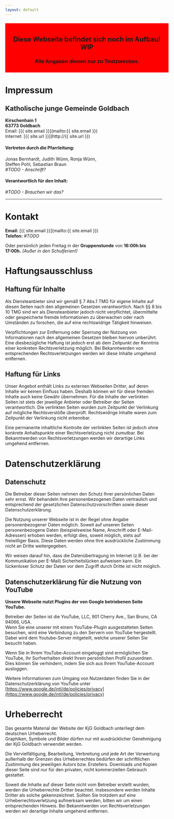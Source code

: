 ```yaml
---
layout: default
---
```


<div class="impressum-div">

<div style="background-color: red; padding: 10px; margin-top: 20px; text-align: center; flex: 1;min-width: 100%">
  <h2>Diese Webseite befindet sich noch im Aufbau! WIP</h2>
  <h3>Alle Angaben dienen nur zu Testzwecken.</h3>
</div>

<div class="impressum-body" markdown="1">

# Impressum

## Katholische junge Gemeinde Goldbach
**Kirschenhain 1**  
**63773 Goldbach**   
Email: [{{ site.email }}](mailto:{{ site.email }})    
Internet: [{{ site.url }}](http://{{ site.url }})   

#### Vertreten durch die Pfarrleitung:
Jonas Bernhardt, Judith Wünn, Ronja Wünn,    
Steffen Pohl, Sebastian Braun    
*\#TODO - Anschrift?*

#### Verantwortlich für den Inhalt:
*\#TODO - Brauchen wir das?*

***

# Kontakt
**Email:** [{{ site.email }}](mailto:{{ site.email }})    
**Telefon:** *\#TODO*

Oder persönlich jeden Freitag in der **Gruppenstunde** von **16:00h bis 17:00h.** *(Außer in den Schulferien!)*

</div>

<div class="impressum-body" markdown="1" id="haftung">

# Haftungsausschluss

## Haftung für Inhalte

Als Diensteanbieter sind wir gemäß § 7 Abs.1 TMG für eigene Inhalte auf diesen Seiten nach den allgemeinen Gesetzen verantwortlich. Nach §§ 8 bis 10 TMG sind wir als Diensteanbieter jedoch nicht verpflichtet, übermittelte oder gespeicherte fremde Informationen zu überwachen oder nach Umständen zu forschen, die auf eine rechtswidrige Tätigkeit hinweisen.

Verpflichtungen zur Entfernung oder Sperrung der Nutzung von Informationen nach den allgemeinen Gesetzen bleiben hiervon unberührt. Eine diesbezügliche Haftung ist jedoch erst ab dem Zeitpunkt der Kenntnis einer konkreten Rechtsverletzung möglich. Bei Bekanntwerden von entsprechenden Rechtsverletzungen werden wir diese Inhalte umgehend entfernen.

## Haftung für Links

Unser Angebot enthält Links zu externen Webseiten Dritter, auf deren Inhalte wir keinen Einfluss haben. Deshalb können wir für diese fremden Inhalte auch keine Gewähr übernehmen. Für die Inhalte der verlinkten Seiten ist stets der jeweilige Anbieter oder Betreiber der Seiten verantwortlich. Die verlinkten Seiten wurden zum Zeitpunkt der Verlinkung auf mögliche Rechtsverstöße überprüft. Rechtswidrige Inhalte waren zum Zeitpunkt der Verlinkung nicht erkennbar.

Eine permanente inhaltliche Kontrolle der verlinkten Seiten ist jedoch ohne konkrete Anhaltspunkte einer Rechtsverletzung nicht zumutbar. Bei Bekanntwerden von Rechtsverletzungen werden wir derartige Links umgehend entfernen.

</div>

<div class="impressum-body" markdown="1" id="datenschutz">

# Datenschutzerklärung

## Datenschutz

Die Betreiber dieser Seiten nehmen den Schutz Ihrer persönlichen Daten sehr ernst. Wir behandeln Ihre personenbezogenen Daten vertraulich und entsprechend der gesetzlichen Datenschutzvorschriften sowie dieser Datenschutzerklärung.

Die Nutzung unserer Webseite ist in der Regel ohne Angabe personenbezogener Daten möglich. Soweit auf unseren Seiten personenbezogene Daten (beispielsweise Name, Anschrift oder E-Mail-Adressen) erhoben werden, erfolgt dies, soweit möglich, stets auf freiwilliger Basis. Diese Daten werden ohne Ihre ausdrückliche Zustimmung nicht an Dritte weitergegeben.

Wir weisen darauf hin, dass die Datenübertragung im Internet (z.B. bei der Kommunikation per E-Mail) Sicherheitslücken aufweisen kann. Ein lückenloser Schutz der Daten vor dem Zugriff durch Dritte ist nicht möglich.



## Datenschutzerklärung für die Nutzung von YouTube

**Unsere Webseite nutzt Plugins der von Google betriebenen Seite YouTube.**   

Betreiber der Seiten ist die YouTube, LLC, 901 Cherry Ave., San Bruno, CA 94066, USA.    
Wenn Sie eine unserer mit einem YouTube-Plugin ausgestatteten Seiten besuchen, wird eine Verbindung zu den Servern von YouTube hergestellt. Dabei wird dem Youtube-Server mitgeteilt, welche unserer Seiten Sie besucht haben.

Wenn Sie in Ihrem YouTube-Account eingeloggt sind ermöglichen Sie YouTube, Ihr Surfverhalten direkt Ihrem persönlichen Profil zuzuordnen. Dies können Sie verhindern, indem Sie sich aus Ihrem YouTube-Account ausloggen.

Weitere Informationen zum Umgang von Nutzerdaten finden Sie in der Datenschutzerklärung von YouTube unter [https://www.google.de/intl/de/policies/privacy](https://www.google.de/intl/de/policies/privacy)

</div>

<div class="impressum-body" markdown="1" id="copyright">

# Urheberrecht

Das gesamte Material der Website der KjG Goldbach unterliegt dem deutschen Urheberrecht.   
Graphiken, Symbole und Bilder dürfen nur mit ausdrücklicher Genehmigung der KjG Goldbach verwendet werden.

Die Vervielfältigung, Bearbeitung, Verbreitung und jede Art der Verwertung außerhalb der Grenzen des Urheberrechtes bedürfen der schriftlichen Zustimmung des jeweiligen Autors bzw. Erstellers. Downloads und Kopien dieser Seite sind nur für den privaten, nicht kommerziellen Gebrauch gestattet.

Soweit die Inhalte auf dieser Seite nicht vom Betreiber erstellt wurden, werden die Urheberrechte Dritter beachtet. Insbesondere werden Inhalte Dritter als solche gekennzeichnet. Sollten Sie trotzdem auf eine Urheberrechtsverletzung aufmerksam werden, bitten wir um einen entsprechenden Hinweis. Bei Bekanntwerden von Rechtsverletzungen werden wir derartige Inhalte umgehend entfernen.

</div>
</div>

